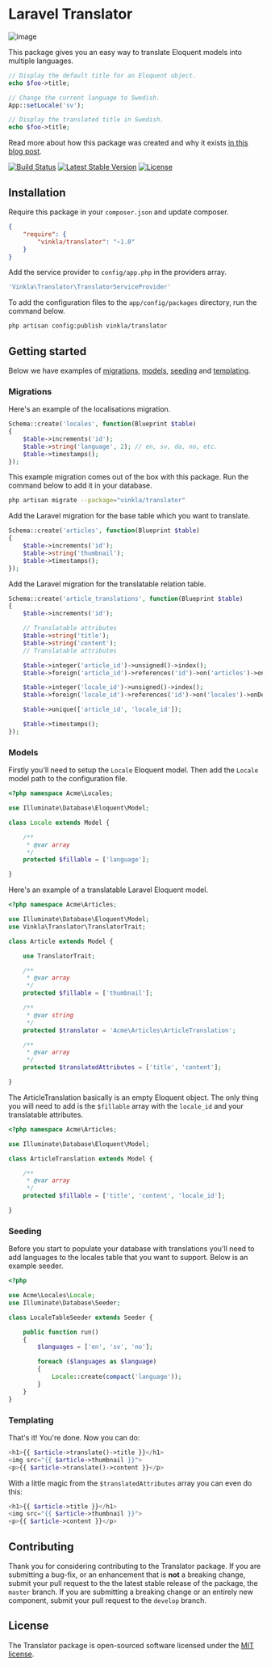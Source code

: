 Laravel Translator
==================

![image](https://raw.githubusercontent.com/vinkla/vinkla.github.io/master/images/laravel-translator.png)

This package gives you an easy way to translate Eloquent models into multiple languages.

```php
// Display the default title for an Eloquent object.
echo $foo->title;

// Change the current language to Swedish.
App::setLocale('sv');

// Display the translated title in Swedish.
echo $foo->title;
```
Read more about how this package was created and why it exists [in this blog post](http://vinkla.com/2014/11/laravel-translator/).

[![Build Status](https://img.shields.io/travis/vinkla/translator/master.svg?style=flat)](https://travis-ci.org/vinkla/translator)
	[![Latest Stable Version](http://img.shields.io/packagist/v/vinkla/translator.svg?style=flat)](https://packagist.org/packages/vinkla/translator)
	[![License](https://img.shields.io/packagist/l/vinkla/translator.svg?style=flat)](https://packagist.org/packages/vinkla/translator)

## Installation

Require this package in your `composer.json` and update composer.

```json
{
	"require": {
		"vinkla/translator": "~1.0"
	}
}
```

Add the service provider to `config/app.php` in the providers array.

```bash
'Vinkla\Translator\TranslatorServiceProvider'
```

To add the configuration files to the `app/config/packages` directory, run the command below.
```bash
php artisan config:publish vinkla/translator
```

## Getting started

Below we have examples of [migrations](#migrations), [models](#models), [seeding](#seeding) and [templating](#templating).

### Migrations

Here's an example of the localisations migration.

```php
Schema::create('locales', function(Blueprint $table)
{
	$table->increments('id');
	$table->string('language', 2); // en, sv, da, no, etc.
	$table->timestamps();
});
```

This example migration comes out of the box with this package. Run the command below to add it in your database.
```bash
php artisan migrate --package="vinkla/translator"
```

Add the Laravel migration for the base table which you want to translate.

```php
Schema::create('articles', function(Blueprint $table)
{
	$table->increments('id');
	$table->string('thumbnail');
	$table->timestamps();
});
```

Add the Laravel migration for the translatable relation table.

```php
Schema::create('article_translations', function(Blueprint $table)
{
	$table->increments('id');

	// Translatable attributes
	$table->string('title');
	$table->string('content');
	// Translatable attributes

	$table->integer('article_id')->unsigned()->index();
	$table->foreign('article_id')->references('id')->on('articles')->onDelete('cascade');

	$table->integer('locale_id')->unsigned()->index();
	$table->foreign('locale_id')->references('id')->on('locales')->onDelete('cascade');

	$table->unique(['article_id', 'locale_id']);

	$table->timestamps();
});
```

### Models
Firstly you'll need to setup the `Locale` Eloquent model. Then add the `Locale` model path to the configuration file.

```php
<?php namespace Acme\Locales;

use Illuminate\Database\Eloquent\Model;

class Locale extends Model {

	/**
	 * @var array
	 */
	protected $fillable = ['language'];

}
```

Here's an example of a translatable Laravel Eloquent model.

```php
<?php namespace Acme\Articles;

use Illuminate\Database\Eloquent\Model;
use Vinkla\Translator\TranslatorTrait;

class Article extends Model {

	use TranslatorTrait;

	/**
	 * @var array
	 */
	protected $fillable = ['thumbnail'];

	/**
	 * @var string
	 */
	protected $translator = 'Acme\Articles\ArticleTranslation';

	/**
	 * @var array
	 */
	protected $translatedAttributes = ['title', 'content'];

}
```

The ArticleTranslation basically is an empty Eloquent object. The only thing you will need to add is the `$fillable` array with the `locale_id` and your translatable attributes.
```php
<?php namespace Acme\Articles;

use Illuminate\Database\Eloquent\Model;

class ArticleTranslation extends Model {

	/**
	 * @var array
	 */
	protected $fillable = ['title', 'content', 'locale_id'];

}
```

### Seeding
Before you start to populate your database with translations you'll need to add languages to the locales table that you want to support. Below is an example seeder.

```php
<?php

use Acme\Locales\Locale;
use Illuminate\Database\Seeder;

class LocaleTableSeeder extends Seeder {

	public function run()
	{
		$languages = ['en', 'sv', 'no'];

		foreach ($languages as $language)
		{
			Locale::create(compact('language'));
		}
	}
}
```

### Templating

That's it! You're done. Now you can do:
```php
<h1>{{ $article->translate()->title }}</h1>
<img src="{{ $article->thumbnail }}">
<p>{{ $article->translate()->content }}</p>
```

With a little magic from the `$translatedAttributes` array you can even do this:
```php
<h1>{{ $article->title }}</h1>
<img src="{{ $article->thumbnail }}">
<p>{{ $article->content }}</p>
```

## Contributing

Thank you for considering contributing to the Translator package. If you are submitting a bug-fix, or an enhancement that is **not** a breaking change, submit your pull request to the the latest stable release of the package, the `master` branch. If you are submitting a breaking change or an entirely new component, submit your pull request to the `develop` branch.

## License

The Translator package is open-sourced software licensed under the [MIT license](http://opensource.org/licenses/MIT).
